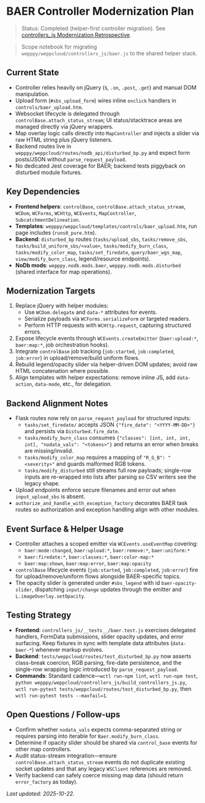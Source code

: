 # BAER Controller Modernization Plan
> Status: Completed (helper-first controller migration). See [controllers_js Modernization Retrospective](./controllers_js_jquery_retro.md).

> Scope notebook for migrating `wepppy/weppcloud/controllers_js/baer.js` to the shared helper stack.

## Current State
- Controller relies heavily on jQuery (`$`, `.on`, `.post`, `.get`) and manual DOM manipulation.
- Upload form (`#sbs_upload_form`) wires inline `onclick` handlers in `controls/baer_upload.htm`.
- Websocket lifecycle is delegated through `controlBase.attach_status_stream`; UI status/stacktrace areas are managed directly via jQuery wrappers.
- Map overlay logic calls directly into `MapController` and injects a slider via raw HTML string plus jQuery listeners.
- Backend routes live in `wepppy/weppcloud/routes/nodb_api/disturbed_bp.py` and expect form posts/JSON without `parse_request_payload`.
- No dedicated Jest coverage for BAER; backend tests piggyback on disturbed module fixtures.

## Key Dependencies
- **Frontend helpers**: `controlBase`, `controlBase.attach_status_stream`, `WCDom`, `WCForms`, `WCHttp`, `WCEvents`, `MapController`, `SubcatchmentDelineation`.
- **Templates**: `wepppy/weppcloud/templates/controls/baer_upload.htm`, run page includes (`runs0_pure.htm`).
- **Backend**: `disturbed_bp` routes (`tasks/upload_sbs`, `tasks/remove_sbs`, `tasks/build_uniform_sbs/<value>`, `tasks/modify_burn_class`, `tasks/modify_color_map`, `tasks/set_firedate`, `query/baer_wgs_map`, `view/modify_burn_class`, legend/resource endpoints).
- **NoDb mods**: `wepppy.nodb.mods.baer`, `wepppy.nodb.mods.disturbed` (shared interface for map operations).

## Modernization Targets
1. Replace jQuery with helper modules:
   - Use `WCDom.delegate` and `data-*` attributes for events.
   - Serialize payloads via `WCForms.serializeForm` or targeted readers.
   - Perform HTTP requests with `WCHttp.request`, capturing structured errors.
2. Expose lifecycle events through `WCEvents.createEmitter` (`baer:upload:*`, `baer:map:*`, job orchestration hooks).
3. Integrate `controlBase` job tracking (`job:started`, `job:completed`, `job:error`) in upload/remove/build uniform flows.
4. Rebuild legend/opacity slider via helper-driven DOM updates; avoid raw HTML concatenation where possible.
5. Align templates with helper expectations: remove inline JS, add `data-action`, `data-mode`, etc., for delegation.

## Backend Alignment Notes
- Flask routes now rely on `parse_request_payload` for structured inputs:
  - `tasks/set_firedate/` accepts JSON `{"fire_date": "<YYYY-MM-DD>"}` and persists via `Disturbed.fire_date`.
  - `tasks/modify_burn_class` consumes `{"classes": [int, int, int, int], "nodata_vals": "<tokens>"}` and returns an error when breaks are missing/invalid.
  - `tasks/modify_color_map` requires a mapping of `"R_G_B": "<severity>"` and guards malformed RGB tokens.
  - `tasks/modify_disturbed` still streams full row payloads; single-row inputs are re-wrapped into lists after parsing so CSV writers see the legacy shape.
- Upload endpoints enforce secure filenames and error out when `input_upload_sbs` is absent.
- `authorize_and_handle_with_exception_factory` decorates BAER task routes so authorization and exception handling align with other modules.

## Event Surface & Helper Usage
- Controller attaches a scoped emitter via `WCEvents.useEventMap` covering:
  - `baer:mode:changed`, `baer:upload:*`, `baer:remove:*`, `baer:uniform:*`
  - `baer:firedate:*`, `baer:classes:*`, `baer:color-map:*`
  - `baer:map:shown`, `baer:map:error`, `baer:map:opacity`
- `controlBase` lifecycle events (`job:started`, `job:completed`, `job:error`) fire for upload/remove/uniform flows alongside BAER-specific topics.
- The opacity slider is generated under `#sbs_legend` with id `baer-opacity-slider`, dispatching `input/change` updates through the emitter and `L.imageOverlay.setOpacity`.

## Testing Strategy
- **Frontend**: `controllers_js/__tests__/baer.test.js` exercises delegated handlers, FormData submissions, slider opacity updates, and error surfacing. Keep fixtures in sync with template data attributes (`data-baer-*`) whenever markup evolves.
- **Backend**: `tests/weppcloud/routes/test_disturbed_bp.py` now asserts class-break coercion, RGB parsing, fire-date persistence, and the single-row wrapping logic introduced by `parse_request_payload`.
- **Commands**: Standard cadence—`wctl run-npm lint`, `wctl run-npm test`, `python wepppy/weppcloud/controllers_js/build_controllers_js.py`, `wctl run-pytest tests/weppcloud/routes/test_disturbed_bp.py`, then `wctl run-pytest tests --maxfail=1`.

## Open Questions / Follow-ups
- Confirm whether `nodata_vals` expects comma-separated string or requires parsing into iterable for `Baer.modify_burn_class`.
- Determine if opacity slider should be shared via `control_base` events for other map controllers.
- Audit status-stream integration—ensure `controlBase.attach_status_stream` events do not duplicate existing socket updates and that any legacy `WSClient` references are removed.
- Verify backend can safely coerce missing map data (should return `error_factory` as today).

*Last updated: 2025-10-22.*
